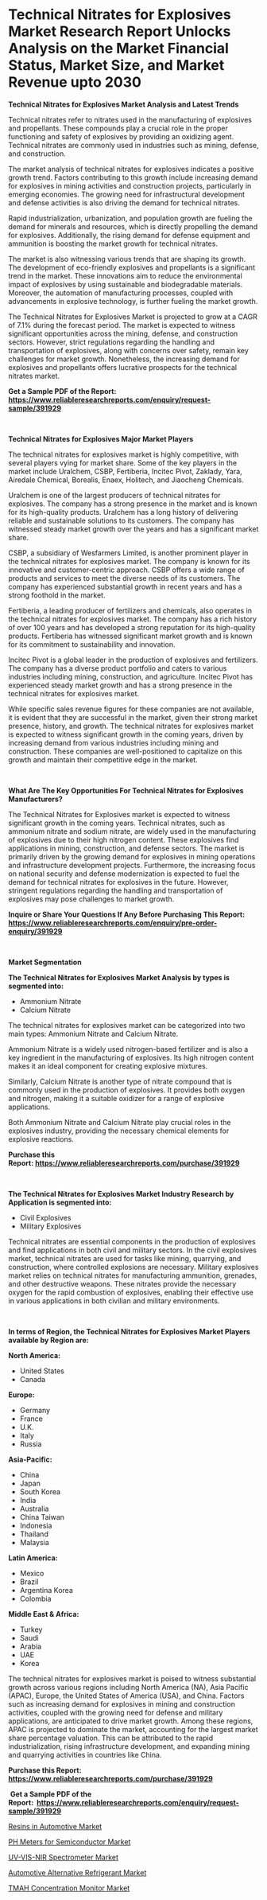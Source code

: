 <p><h1>Technical Nitrates for Explosives Market Research Report Unlocks Analysis on the Market Financial Status, Market Size, and Market Revenue upto 2030</h1></p><p><strong>Technical Nitrates for Explosives Market Analysis and Latest Trends</strong></p>
<p><p>Technical nitrates refer to nitrates used in the manufacturing of explosives and propellants. These compounds play a crucial role in the proper functioning and safety of explosives by providing an oxidizing agent. Technical nitrates are commonly used in industries such as mining, defense, and construction.</p><p>The market analysis of technical nitrates for explosives indicates a positive growth trend. Factors contributing to this growth include increasing demand for explosives in mining activities and construction projects, particularly in emerging economies. The growing need for infrastructural development and defense activities is also driving the demand for technical nitrates.</p><p>Rapid industrialization, urbanization, and population growth are fueling the demand for minerals and resources, which is directly propelling the demand for explosives. Additionally, the rising demand for defense equipment and ammunition is boosting the market growth for technical nitrates.</p><p>The market is also witnessing various trends that are shaping its growth. The development of eco-friendly explosives and propellants is a significant trend in the market. These innovations aim to reduce the environmental impact of explosives by using sustainable and biodegradable materials. Moreover, the automation of manufacturing processes, coupled with advancements in explosive technology, is further fueling the market growth.</p><p>The Technical Nitrates for Explosives Market is projected to grow at a CAGR of 7.1% during the forecast period. The market is expected to witness significant opportunities across the mining, defense, and construction sectors. However, strict regulations regarding the handling and transportation of explosives, along with concerns over safety, remain key challenges for market growth. Nonetheless, the increasing demand for explosives and propellants offers lucrative prospects for the technical nitrates market.</p></p>
<p><strong>Get a Sample PDF of the Report:&nbsp; <a href="https://www.reliableresearchreports.com/enquiry/request-sample/391929">https://www.reliableresearchreports.com/enquiry/request-sample/391929</a></strong></p>
<p>&nbsp;</p>
<p><strong>Technical Nitrates for Explosives Major Market Players</strong></p>
<p><p>The technical nitrates for explosives market is highly competitive, with several players vying for market share. Some of the key players in the market include Uralchem, CSBP, Fertiberia, Incitec Pivot, Zaklady, Yara, Airedale Chemical, Borealis, Enaex, Holitech, and Jiaocheng Chemicals.</p><p>Uralchem is one of the largest producers of technical nitrates for explosives. The company has a strong presence in the market and is known for its high-quality products. Uralchem has a long history of delivering reliable and sustainable solutions to its customers. The company has witnessed steady market growth over the years and has a significant market share.</p><p>CSBP, a subsidiary of Wesfarmers Limited, is another prominent player in the technical nitrates for explosives market. The company is known for its innovative and customer-centric approach. CSBP offers a wide range of products and services to meet the diverse needs of its customers. The company has experienced substantial growth in recent years and has a strong foothold in the market.</p><p>Fertiberia, a leading producer of fertilizers and chemicals, also operates in the technical nitrates for explosives market. The company has a rich history of over 100 years and has developed a strong reputation for its high-quality products. Fertiberia has witnessed significant market growth and is known for its commitment to sustainability and innovation.</p><p>Incitec Pivot is a global leader in the production of explosives and fertilizers. The company has a diverse product portfolio and caters to various industries including mining, construction, and agriculture. Incitec Pivot has experienced steady market growth and has a strong presence in the technical nitrates for explosives market.</p><p>While specific sales revenue figures for these companies are not available, it is evident that they are successful in the market, given their strong market presence, history, and growth. The technical nitrates for explosives market is expected to witness significant growth in the coming years, driven by increasing demand from various industries including mining and construction. These companies are well-positioned to capitalize on this growth and maintain their competitive edge in the market.</p></p>
<p>&nbsp;</p>
<p><strong>What Are The Key Opportunities For Technical Nitrates for Explosives Manufacturers?</strong></p>
<p><p>The Technical Nitrates for Explosives market is expected to witness significant growth in the coming years. Technical nitrates, such as ammonium nitrate and sodium nitrate, are widely used in the manufacturing of explosives due to their high nitrogen content. These explosives find applications in mining, construction, and defense sectors. The market is primarily driven by the growing demand for explosives in mining operations and infrastructure development projects. Furthermore, the increasing focus on national security and defense modernization is expected to fuel the demand for technical nitrates for explosives in the future. However, stringent regulations regarding the handling and transportation of explosives may pose challenges to market growth.</p></p>
<p><strong>Inquire or Share Your Questions If Any Before Purchasing This Report: <a href="https://www.reliableresearchreports.com/enquiry/pre-order-enquiry/391929">https://www.reliableresearchreports.com/enquiry/pre-order-enquiry/391929</a></strong></p>
<p>&nbsp;</p>
<p><strong>Market Segmentation</strong></p>
<p><strong>The Technical Nitrates for Explosives Market Analysis by types is segmented into:</strong></p>
<p><ul><li>Ammonium Nitrate</li><li>Calcium Nitrate</li></ul></p>
<p><p>The technical nitrates for explosives market can be categorized into two main types: Ammonium Nitrate and Calcium Nitrate. </p><p>Ammonium Nitrate is a widely used nitrogen-based fertilizer and is also a key ingredient in the manufacturing of explosives. Its high nitrogen content makes it an ideal component for creating explosive mixtures. </p><p>Similarly, Calcium Nitrate is another type of nitrate compound that is commonly used in the production of explosives. It provides both oxygen and nitrogen, making it a suitable oxidizer for a range of explosive applications. </p><p>Both Ammonium Nitrate and Calcium Nitrate play crucial roles in the explosives industry, providing the necessary chemical elements for explosive reactions.</p></p>
<p><strong>Purchase this Report:&nbsp;<a href="https://www.reliableresearchreports.com/purchase/391929">https://www.reliableresearchreports.com/purchase/391929</a></strong></p>
<p>&nbsp;</p>
<p><strong>The Technical Nitrates for Explosives Market Industry Research by Application is segmented into:</strong></p>
<p><ul><li>Civil Explosives</li><li>Military Explosives</li></ul></p>
<p><p>Technical nitrates are essential components in the production of explosives and find applications in both civil and military sectors. In the civil explosives market, technical nitrates are used for tasks like mining, quarrying, and construction, where controlled explosions are necessary. Military explosives market relies on technical nitrates for manufacturing ammunition, grenades, and other destructive weapons. These nitrates provide the necessary oxygen for the rapid combustion of explosives, enabling their effective use in various applications in both civilian and military environments.</p></p>
<p>&nbsp;</p>
<p><strong>In terms of Region, the Technical Nitrates for Explosives Market Players available by Region are:</strong></p>
<p>
    <p> <strong> North America: </strong>
        <ul>
            <li>United States</li>
            <li>Canada</li>
        </ul>
        </p> 
    <p> <strong> Europe: </strong>
        <ul>
            <li>Germany</li>
            <li>France</li>
            <li>U.K.</li>
            <li>Italy</li>
            <li>Russia</li>
        </ul>
        </p> 
    <p> <strong> Asia-Pacific: </strong>
        <ul>
            <li>China</li>
            <li>Japan</li>
            <li>South Korea</li>
            <li>India</li>
            <li>Australia</li>
            <li>China Taiwan</li>
            <li>Indonesia</li>
            <li>Thailand</li>
            <li>Malaysia</li>
        </ul>
        </p> 
    <p> <strong> Latin America: </strong>
        <ul>
            <li>Mexico</li>
            <li>Brazil</li>
            <li>Argentina Korea</li>
            <li>Colombia</li>
        </ul>
        </p> 
    <p> <strong> Middle East & Africa: </strong>
        <ul>
            <li>Turkey</li>
            <li>Saudi</li>
            <li>Arabia</li>
            <li>UAE</li>
            <li>Korea</li>
        </ul>
    </p>
    </p>
<p><p>The technical nitrates for explosives market is poised to witness substantial growth across various regions including North America (NA), Asia Pacific (APAC), Europe, the United States of America (USA), and China. Factors such as increasing demand for explosives in mining and construction activities, coupled with the growing need for defense and military applications, are anticipated to drive market growth. Among these regions, APAC is projected to dominate the market, accounting for the largest market share percentage valuation. This can be attributed to the rapid industrialization, rising infrastructure development, and expanding mining and quarrying activities in countries like China.</p></p>
<p><strong>Purchase this Report: <a href="https://www.reliableresearchreports.com/purchase/391929">https://www.reliableresearchreports.com/purchase/391929</a></strong></p>
<p>&nbsp;<strong>Get a Sample PDF of the Report:&nbsp;&nbsp;<a href="https://www.reliableresearchreports.com/enquiry/request-sample/391929">https://www.reliableresearchreports.com/enquiry/request-sample/391929</a></strong></p>
<p><strong></strong></p>
<p><p><a href="https://github.com/sndrkn/Market-Research-Report-List-1/blob/main/resins-in-automotive-market.md">Resins in Automotive Market</a></p><p><a href="https://medium.com/@adibooy632501/ph-meters-for-semiconductor-market-size-and-market-trends-complete-industry-overview-2023-to-2030-cbb377d67c14">PH Meters for Semiconductor Market</a></p><p><a href="https://medium.com/@nilltanay7548659/uv-vis-nir-spectrometer-market-insights-into-market-cagr-market-trends-and-growth-strategies-601c77f2cb83">UV-VIS-NIR Spectrometer Market</a></p><p><a href="https://github.com/melchekhinf/Market-Research-Report-List-1/blob/main/automotive-alternative-refrigerant-market.md">Automotive Alternative Refrigerant Market</a></p><p><a href="https://medium.com/@fitanstorm7845/tmah-concentration-monitor-market-research-report-its-history-and-forecast-2023-to-2030-e8f2989d9a14">TMAH Concentration Monitor Market</a></p></p>
